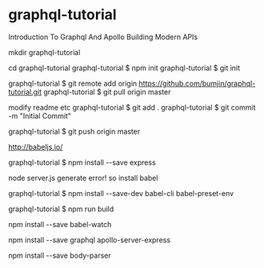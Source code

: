# graphql-tutorial
Introduction To Graphql And Apollo Building Modern APIs

mkdir graphql-tutorial

cd graphql-tutorial
graphql-tutorial $ npm init
graphql-tutorial $ git init

graphql-tutorial $ git remote add origin https://github.com/bumjin/graphql-tutorial.git
graphql-tutorial $ git pull origin master

modify readme etc
graphql-tutorial $ git add .
graphql-tutorial $ git commit -m "Initial Commit"

graphql-tutorial $ git push origin master


http://babeljs.io/

graphql-tutorial $ npm install --save express 

node server.js generate error! so install babel

graphql-tutorial $ npm install --save-dev babel-cli babel-preset-env

graphql-tutorial $ npm run build

npm install --save babel-watch

npm install --save graphql apollo-server-express

npm install --save body-parser